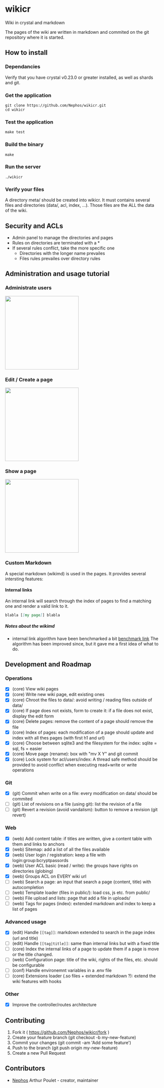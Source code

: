 # wikicr

Wiki in crystal and markdown

The pages of the wiki are written in markdown and commited on the git repository where it is started.

## How to install

### Dependancies

Verify that you have crystal v0.23.0 or greater installed, as well as shards and git.

### Get the application

    git clone https://github.com/Nephos/wikicr.git
    cd wikicr

### Test the application

    make test

### Build the binary

    make

### Run the server

    ./wikicr

### Verify your files

A directory meta/ should be created into wikicr.
It must contains several files and directories (data/, acl, index, ...).
Those files are the ALL the data of the wiki.

## Security and ACLs

* Admin panel to manage the directories and pages
* Rules on directories are terminated with a \*
* If several rules conflict, take the more specific one
  * Directories with the longer name prevailes
  * Files rules prevailes over directory rules

## Administration and usage tutorial

### Administrate users

<img width=240 src="http://imgur.com/uOipDUl.png" />

### Edit / Create a page
<img width=240 src="http://imgur.com/5uSurNa.png" />

### Show a page
<img width=240 src="http://imgur.com/gsUr3zq.png" />

### Custom Markdown
A special markdown (wikimd) is used in the pages. It provides several intersting features:

#### Internal links
An internal link will search through the index of pages to find a matching one and render a valid link to it.

```markdown
blabla [[my page]] blabla
```

##### Notes about the wikimd
- internal link algorithm have been benchmarked a bit
[benchmark link](https://gist.github.com/Nephos/ad292a3e2acc9201e6ea6342eb85dacb)
The algorithm has been improved since, but it gave me a first idea of what to do.

## Development and Roadmap

### Operations

  - [x] (core) View wiki pages
  - [x] (core) Write new wiki page, edit existing ones
  - [x] (core) Chroot the files to data/: avoid writing / reading files outside of data/
  - [x] (core) If page does not exists, form to create it: if a file does not exist, display the edit form
  - [x] (core) Delete pages: remove the content of a page should remove the file
  - [x] (core) Index of pages: each modification of a page should update and index with all thes pages (with first h1 and url)
  - [x] (core) Choose between sqlite3 and the filesystem for the index: sqlite = sql, fs = easier
  - [x] (core) Move page (rename): box with "mv X Y" and git commit
  - [x] (core) Lock system for acl/users/index: A thread safe method should be provided to avoid conflict when executing read+write or write operations

### Git

  - [x] (git)  Commit when write on a file: every modification on data/ should be commited
  - [ ] (git)  List of revisions on a file (using git): list the revision of a file
  - [ ] (git)  Revert a revision (avoid vandalism): button to remove a revision (git revert)

### Web

  - [x] (web)  Add content table: if titles are written, give a content table with them and links to anchors
  - [x] (web)  Sitemap: add a list of all the files available
  - [x] (web)  User login / registration: keep a file with login:group:bcryptpassords
  - [x] (web)  User ACL basic (read / write): the groups have rights on directories (globing)
  - [x] (web)  Groups ACL on EVERY wiki url
  - [ ] (web)  Search a page: an input that search a page (content, title) with autocompletion
  - [ ] (web)  Template loader (files in public/): load css, js etc. from public/
  - [ ] (web)  File upload and lists: page that add a file in uploads/
  - [ ] (web)  Tags for pages (index): extended markdown and index to keep a list of pages

### Advanced usage

  - [x] (edit) Handle `[[tag]]`: markdown extended to search in the page index (url and title)
  - [ ] (edit) Handle `[[tag|title]]`: same than internal links but with a fixed title
  - [ ] (core) Index the internal links of a page to update them if a page is move or the title changed.
  - [ ] (web)  Configuration page: title of the wiki, rights of the files, etc. should be configurable
  - [ ] (conf) Handle environemnt variables in a .env file
  - [ ] (core) Extensions loader (.so files + extended markdown ?): extend the wiki features with hooks

### Other

  - [x] Improve the controller/routes architecture

## Contributing

1. Fork it ( https://github.com/Nephos/wikicr/fork )
2. Create your feature branch (git checkout -b my-new-feature)
3. Commit your changes (git commit -am 'Add some feature')
4. Push to the branch (git push origin my-new-feature)
5. Create a new Pull Request

## Contributors

- [Nephos](https://github.com/Nephos) Arthur Poulet - creator, maintainer
